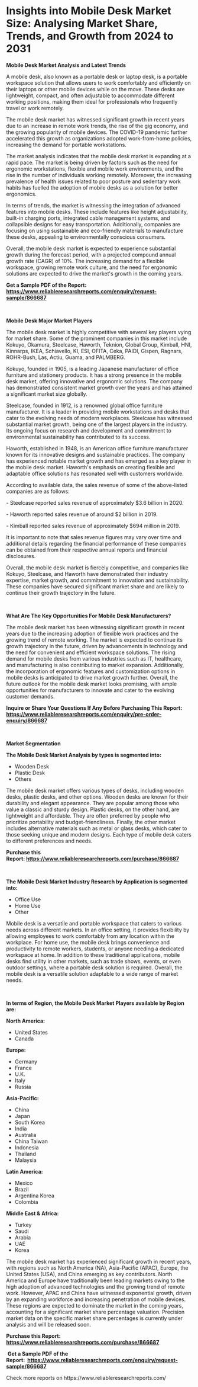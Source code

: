 <p><h1>Insights into Mobile Desk Market Size: Analysing Market Share, Trends, and Growth from 2024 to 2031</h1></p><p><strong>Mobile Desk Market Analysis and Latest Trends</strong></p>
<p><p>A mobile desk, also known as a portable desk or laptop desk, is a portable workspace solution that allows users to work comfortably and efficiently on their laptops or other mobile devices while on the move. These desks are lightweight, compact, and often adjustable to accommodate different working positions, making them ideal for professionals who frequently travel or work remotely.</p><p>The mobile desk market has witnessed significant growth in recent years due to an increase in remote work trends, the rise of the gig economy, and the growing popularity of mobile devices. The COVID-19 pandemic further accelerated this growth as organizations adopted work-from-home policies, increasing the demand for portable workstations.</p><p>The market analysis indicates that the mobile desk market is expanding at a rapid pace. The market is being driven by factors such as the need for ergonomic workstations, flexible and mobile work environments, and the rise in the number of individuals working remotely. Moreover, the increasing prevalence of health issues related to poor posture and sedentary work habits has fuelled the adoption of mobile desks as a solution for better ergonomics.</p><p>In terms of trends, the market is witnessing the integration of advanced features into mobile desks. These include features like height adjustability, built-in charging ports, integrated cable management systems, and collapsible designs for easy transportation. Additionally, companies are focusing on using sustainable and eco-friendly materials to manufacture these desks, appealing to environmentally conscious consumers.</p><p>Overall, the mobile desk market is expected to experience substantial growth during the forecast period, with a projected compound annual growth rate (CAGR) of 10%. The increasing demand for a flexible workspace, growing remote work culture, and the need for ergonomic solutions are expected to drive the market's growth in the coming years.</p></p>
<p><strong>Get a Sample PDF of the Report:&nbsp; <a href="https://www.reliableresearchreports.com/enquiry/request-sample/866687">https://www.reliableresearchreports.com/enquiry/request-sample/866687</a></strong></p>
<p>&nbsp;</p>
<p><strong>Mobile Desk Major Market Players</strong></p>
<p><p>The mobile desk market is highly competitive with several key players vying for market share. Some of the prominent companies in this market include Kokuyo, Okamura, Steelcase, Haworth, Teknion, Global Group, Kimball, HNI, Kinnarps, IKEA, Schiavello, KI, ESI, OFITA, Ceka, PAIDI, Gispen, Ragnars, ROHR-Bush, Las, Actiu, Guama, and PALMBERG.</p><p>Kokuyo, founded in 1905, is a leading Japanese manufacturer of office furniture and stationery products. It has a strong presence in the mobile desk market, offering innovative and ergonomic solutions. The company has demonstrated consistent market growth over the years and has attained a significant market size globally.</p><p>Steelcase, founded in 1912, is a renowned global office furniture manufacturer. It is a leader in providing mobile workstations and desks that cater to the evolving needs of modern workplaces. Steelcase has witnessed substantial market growth, being one of the largest players in the industry. Its ongoing focus on research and development and commitment to environmental sustainability has contributed to its success.</p><p>Haworth, established in 1948, is an American office furniture manufacturer known for its innovative designs and sustainable practices. The company has experienced notable market growth and has emerged as a key player in the mobile desk market. Haworth's emphasis on creating flexible and adaptable office solutions has resonated well with customers worldwide.</p><p>According to available data, the sales revenue of some of the above-listed companies are as follows:</p><p>- Steelcase reported sales revenue of approximately $3.6 billion in 2020.</p><p>- Haworth reported sales revenue of around $2 billion in 2019.</p><p>- Kimball reported sales revenue of approximately $694 million in 2019.</p><p>It is important to note that sales revenue figures may vary over time and additional details regarding the financial performance of these companies can be obtained from their respective annual reports and financial disclosures.</p><p>Overall, the mobile desk market is fiercely competitive, and companies like Kokuyo, Steelcase, and Haworth have demonstrated their industry expertise, market growth, and commitment to innovation and sustainability. These companies have secured significant market share and are likely to continue their growth trajectory in the future.</p></p>
<p>&nbsp;</p>
<p><strong>What Are The Key Opportunities For Mobile Desk Manufacturers?</strong></p>
<p><p>The mobile desk market has been witnessing significant growth in recent years due to the increasing adoption of flexible work practices and the growing trend of remote working. The market is expected to continue its growth trajectory in the future, driven by advancements in technology and the need for convenient and efficient workspace solutions. The rising demand for mobile desks from various industries such as IT, healthcare, and manufacturing is also contributing to market expansion. Additionally, the incorporation of ergonomic features and customization options in mobile desks is anticipated to drive market growth further. Overall, the future outlook for the mobile desk market looks promising, with ample opportunities for manufacturers to innovate and cater to the evolving customer demands.</p></p>
<p><strong>Inquire or Share Your Questions If Any Before Purchasing This Report: <a href="https://www.reliableresearchreports.com/enquiry/pre-order-enquiry/866687">https://www.reliableresearchreports.com/enquiry/pre-order-enquiry/866687</a></strong></p>
<p>&nbsp;</p>
<p><strong>Market Segmentation</strong></p>
<p><strong>The Mobile Desk Market Analysis by types is segmented into:</strong></p>
<p><ul><li>Wooden Desk</li><li>Plastic Desk</li><li>Others</li></ul></p>
<p><p>The mobile desk market offers various types of desks, including wooden desks, plastic desks, and other options. Wooden desks are known for their durability and elegant appearance. They are popular among those who value a classic and sturdy design. Plastic desks, on the other hand, are lightweight and affordable. They are often preferred by people who prioritize portability and budget-friendliness. Finally, the other market includes alternative materials such as metal or glass desks, which cater to those seeking unique and modern designs. Each type of mobile desk caters to different preferences and needs.</p></p>
<p><strong>Purchase this Report:&nbsp;<a href="https://www.reliableresearchreports.com/purchase/866687">https://www.reliableresearchreports.com/purchase/866687</a></strong></p>
<p>&nbsp;</p>
<p><strong>The Mobile Desk Market Industry Research by Application is segmented into:</strong></p>
<p><ul><li>Office Use</li><li>Home Use</li><li>Other</li></ul></p>
<p><p>Mobile desk is a versatile and portable workspace that caters to various needs across different markets. In an office setting, it provides flexibility by allowing employees to work comfortably from any location within the workplace. For home use, the mobile desk brings convenience and productivity to remote workers, students, or anyone needing a dedicated workspace at home. In addition to these traditional applications, mobile desks find utility in other markets, such as trade shows, events, or even outdoor settings, where a portable desk solution is required. Overall, the mobile desk is a versatile solution adaptable to a wide range of market needs.</p></p>
<p>&nbsp;</p>
<p><strong>In terms of Region, the Mobile Desk Market Players available by Region are:</strong></p>
<p>
    <p> <strong> North America: </strong>
        <ul>
            <li>United States</li>
            <li>Canada</li>
        </ul>
        </p> 
    <p> <strong> Europe: </strong>
        <ul>
            <li>Germany</li>
            <li>France</li>
            <li>U.K.</li>
            <li>Italy</li>
            <li>Russia</li>
        </ul>
        </p> 
    <p> <strong> Asia-Pacific: </strong>
        <ul>
            <li>China</li>
            <li>Japan</li>
            <li>South Korea</li>
            <li>India</li>
            <li>Australia</li>
            <li>China Taiwan</li>
            <li>Indonesia</li>
            <li>Thailand</li>
            <li>Malaysia</li>
        </ul>
        </p> 
    <p> <strong> Latin America: </strong>
        <ul>
            <li>Mexico</li>
            <li>Brazil</li>
            <li>Argentina Korea</li>
            <li>Colombia</li>
        </ul>
        </p> 
    <p> <strong> Middle East & Africa: </strong>
        <ul>
            <li>Turkey</li>
            <li>Saudi</li>
            <li>Arabia</li>
            <li>UAE</li>
            <li>Korea</li>
        </ul>
    </p>
    </p>
<p><p>The mobile desk market has experienced significant growth in recent years, with regions such as North America (NA), Asia-Pacific (APAC), Europe, the United States (USA), and China emerging as key contributors. North America and Europe have traditionally been leading markets owing to the high adoption of advanced technologies and the growing trend of remote work. However, APAC and China have witnessed exponential growth, driven by an expanding workforce and increasing penetration of mobile devices. These regions are expected to dominate the market in the coming years, accounting for a significant market share percentage valuation. Precision market data on the specific market share percentages is currently under analysis and will be released soon.</p></p>
<p><strong>Purchase this Report: <a href="https://www.reliableresearchreports.com/purchase/866687">https://www.reliableresearchreports.com/purchase/866687</a></strong></p>
<p>&nbsp;<strong>Get a Sample PDF of the Report:&nbsp;&nbsp;<a href="https://www.reliableresearchreports.com/enquiry/request-sample/866687">https://www.reliableresearchreports.com/enquiry/request-sample/866687</a></strong></p>
<p><strong></strong></p>
<p>Check more reports on https://www.reliableresearchreports.com/</p>